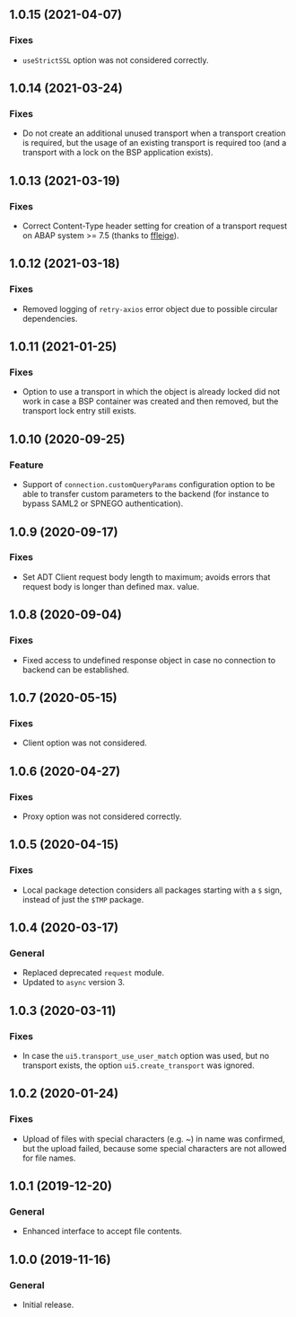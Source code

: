 ## 1.0.15 (2021-04-07)

### Fixes
- `useStrictSSL` option was not considered correctly.

## 1.0.14 (2021-03-24)

### Fixes
- Do not create an additional unused transport when a transport creation is required, but the usage of an existing transport is required too (and a transport with a lock on the BSP application exists).

## 1.0.13 (2021-03-19)

### Fixes
- Correct Content-Type header setting for creation of a transport request on ABAP system >= 7.5 (thanks to [ffleige](https://github.com/ffleige)). 

## 1.0.12 (2021-03-18)

### Fixes
- Removed logging of `retry-axios` error object due to possible circular dependencies.

## 1.0.11 (2021-01-25)

### Fixes
- Option to use a transport in which the object is already locked did not work in case a BSP container was created and then removed, but the transport lock entry still exists.

## 1.0.10 (2020-09-25)

### Feature
- Support of `connection.customQueryParams` configuration option to be able to transfer custom parameters to the backend (for instance to bypass SAML2 or SPNEGO authentication).

## 1.0.9 (2020-09-17)

### Fixes
- Set ADT Client request body length to maximum; avoids errors that request body is longer than defined max. value.

## 1.0.8 (2020-09-04)

### Fixes
- Fixed access to undefined response object in case no connection to backend can be established.

## 1.0.7 (2020-05-15)

### Fixes
- Client option was not considered.

## 1.0.6 (2020-04-27)

### Fixes
- Proxy option was not considered correctly.

## 1.0.5 (2020-04-15)

### Fixes
- Local package detection considers all packages starting with a `$` sign, instead of just the `$TMP` package.

## 1.0.4 (2020-03-17)

### General
- Replaced deprecated `request` module.
- Updated to `async` version 3.

## 1.0.3 (2020-03-11)

### Fixes
- In case the `ui5.transport_use_user_match` option was used, but no transport exists, the option `ui5.create_transport` was ignored.

## 1.0.2 (2020-01-24)

### Fixes
- Upload of files with special characters (e.g. ~) in name was confirmed, but the upload failed, because some special characters are not allowed for file names.

## 1.0.1 (2019-12-20)

### General
- Enhanced interface to accept file contents.

## 1.0.0 (2019-11-16)

### General
- Initial release.